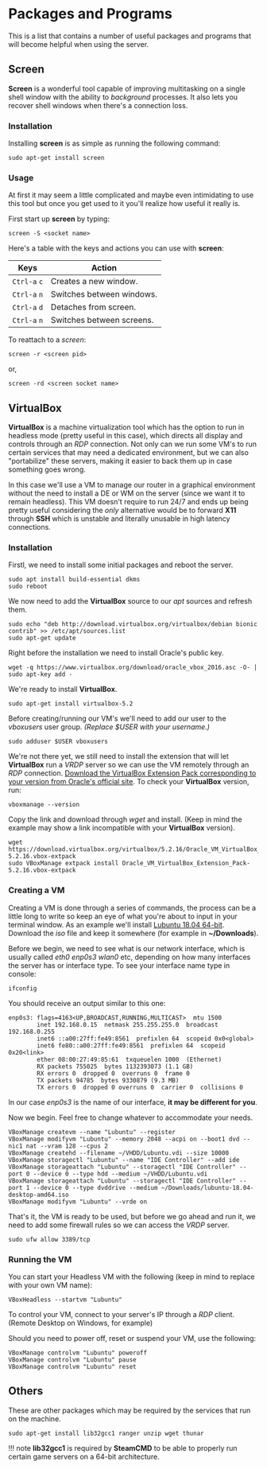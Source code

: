 # Packages and Programs

This is a list that contains a number of useful packages and programs that will become helpful when using the server.

## Screen

**Screen** is a wonderful tool capable of improving multitasking on a single shell window with the ability to *background* processes. It also lets you recover shell windows when there's a connection loss.

### Installation

Installing **screen** is as simple as running the following command:

    sudo apt-get install screen

### Usage

At first it may seem a little complicated and maybe even intimidating to use this tool but once you get used to it you'll realize how useful it really is.

First start up **screen** by typing:

    screen -S <socket name>

Here's a table with the keys and actions you can use with **screen**:

| Keys         | Action                    |
|--------------|---------------------------|
| `Ctrl-a` `c` | Creates a new window.     |
| `Ctrl-a` `n` | Switches between windows. |
| `Ctrl-a` `d` | Detaches from screen.     |
| `Ctrl-a` `n` | Switches between screens. |

To reattach to a *screen*:

    screen -r <screen pid>

or,

    screen -rd <screen socket name>

## VirtualBox

**VirtualBox** is a machine virtualization tool which has the option to run in headless mode (pretty useful in this case), which directs all display and controls through an *RDP* connection. Not only can we run some VM's to run certain services that may need a dedicated environment, but we can also "portabilize" these servers, making it easier to back them up in case something goes wrong.

In this case we'll use a VM to manage our router in a graphical environment without the need to install a DE or WM on the server (since we want it to remain headless). This VM doesn't require to run 24/7 and ends up being pretty useful considering the *only* alternative would be to forward **X11** through **SSH** which is unstable and literally unusable in high latency connections.

### Installation

Firstl, we need to install some initial packages and reboot the server.

    sudo apt install build-essential dkms
    sudo reboot

We now need to add the **VirtualBox** source to our *apt* sources and refresh them.

    sudo echo "deb http://download.virtualbox.org/virtualbox/debian bionic contrib" >> /etc/apt/sources.list
    sudo apt-get update

Right before the installation we need to install Oracle's public key.

    wget -q https://www.virtualbox.org/download/oracle_vbox_2016.asc -O- | sudo apt-key add -

We're ready to install **VirtualBox**.

    sudo apt-get install virtualbox-5.2

Before creating/running our VM's we'll need to add our user to the *vboxusers* user group. *(Replace $USER with your username.)*

    sudo adduser $USER vboxusers

We're not there yet, we still need to install the extension that will let **VirtualBox** run a *VRDP* server so we can use the VM remotely through an *RDP* connection. [Download the VirtualBox Extension Pack corresponding to your version from Oracle's official site](https://download.virtualbox.org/virtualbox/). To check your **VirtualBox** version, run:

    vboxmanage --version

Copy the link and download through *wget* and install. (Keep in mind the example may show a link incompatible with your **VirtualBox** version).

    wget https://download.virtualbox.org/virtualbox/5.2.16/Oracle_VM_VirtualBox_Extension_Pack-5.2.16.vbox-extpack
    sudo VBoxManage extpack install Oracle_VM_VirtualBox_Extension_Pack-5.2.16.vbox-extpack

### Creating a VM

Creating a VM is done through a series of commands, the process can be a little long to write so keep an eye of what you're about to input in your terminal window. As an example we'll install [Lubuntu 18.04 64-bit](https://lubuntu.net/downloads/). Download the *iso* file and keep it somewhere (for example in **~/Downloads**).

Before we begin, we need to see what is our network interface, which is usually called *eth0 enp0s3 wlan0* etc, depending on how many interfaces the server has or interface type. To see your interface name type in console:

    ifconfig

You should receive an output similar to this one:

    enp0s3: flags=4163<UP,BROADCAST,RUNNING,MULTICAST>  mtu 1500
            inet 192.168.0.15  netmask 255.255.255.0  broadcast 192.168.0.255
            inet6 ::a00:27ff:fe49:8561  prefixlen 64  scopeid 0x0<global>
            inet6 fe80::a00:27ff:fe49:8561  prefixlen 64  scopeid 0x20<link>
            ether 08:00:27:49:85:61  txqueuelen 1000  (Ethernet)
            RX packets 755025  bytes 1132393073 (1.1 GB)
            RX errors 0  dropped 0  overruns 0  frame 0
            TX packets 94785  bytes 9330879 (9.3 MB)
            TX errors 0  dropped 0 overruns 0  carrier 0  collisions 0

In our case *enp0s3* is the name of our interface, **it may be different for you**.

Now we begin. Feel free to change whatever to accommodate your needs.

    VBoxManage createvm --name "Lubuntu" --register
    VBoxManage modifyvm "Lubuntu" --memory 2048 --acpi on --boot1 dvd --nic1 nat --vram 128 --cpus 2
    VBoxManage createhd --filename ~/VHDD/Lubuntu.vdi --size 10000
    VBoxManage storagectl "Lubuntu" --name "IDE Controller" --add ide
    VBoxManage storageattach "Lubuntu" --storagectl "IDE Controller" --port 0 --device 0 --type hdd --medium ~/VHDD/Lubuntu.vdi
    VBoxManage storageattach "Lubuntu" --storagectl "IDE Controller" --port 1 --device 0 --type dvddrive --medium ~/Downloads/lubuntu-18.04-desktop-amd64.iso
    VBoxManage modifyvm "Lubuntu" --vrde on

That's it, the VM is ready to be used, but before we go ahead and run it, we need to add some firewall rules so we can access the *VRDP* server.

    sudo ufw allow 3389/tcp

### Running the VM

You can start your Headless VM with the following (keep in mind to replace with your own VM name):

    VBoxHeadless --startvm "Lubuntu"

To control your VM, connect to your server's IP through a *RDP* client. (Remote Desktop on Windows, for example)

Should you need to power off, reset or suspend your VM, use the following:

    VBoxManage controlvm "Lubuntu" poweroff
    VBoxManage controlvm "Lubuntu" pause
    VBoxManage controlvm "Lubuntu" reset

## Others

These are other packages which may be required by the services that run on the machine.

    sudo apt-get install lib32gcc1 ranger unzip wget thunar

!!! note
     **lib32gcc1** is required by **SteamCMD** to be able to properly run certain game servers on a 64-bit architecture.
